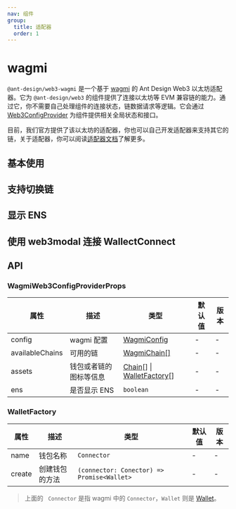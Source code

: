```yaml
---
nav: 组件
group:
  title: 适配器
  order: 1
---
```


# wagmi

`@ant-design/web3-wagmi` 是一个基于 [wagmi](https://wagmi.sh/) 的 Ant Design Web3 以太坊适配器。它为 `@ant-design/web3` 的组件提供了连接以太坊等 EVM 兼容链的能力。通过它，你不需要自己处理组件的连接状态，链数据请求等逻辑。它会通过 [Web3ConfigProvider](../web3-config-provider/index.zh-CN.md) 为组件提供相关全局状态和接口。

目前，我们官方提供了该以太坊的适配器，你也可以自己开发适配器来支持其它的链，关于适配器，你可以阅读[适配器文档](../../../../docs/guide/adapter.zh-CN.md)了解更多。

## 基本使用

<code src="./demos/basic.tsx"></code>

## 支持切换链

<code src="./demos/chains.tsx"></code>

## 显示 ENS

<code src="./demos/name.tsx"></code>

## 使用 web3modal 连接 WallectConnect

<code src="./demos/web3modal.tsx"></code>

## API

### WagmiWeb3ConfigProviderProps

| 属性 | 描述 | 类型 | 默认值 | 版本 |
| --- | --- | --- | --- | --- |
| config | wagmi 配置 | [WagmiConfig](https://wagmi.sh/core/config) | - | - |
| availableChains | 可用的链 | [WagmiChain[]](https://wagmi.sh/core/chains) | - | - |
| assets | 钱包或者链的图标等信息 | [Chain](./types#chain)\[\] \| [WalletFactory](#walletfactory)\[\] | - | - |
| ens | 是否显示 ENS | `boolean` | - | - |

### WalletFactory

| 属性   | 描述           | 类型                                       | 默认值 | 版本 |
| ------ | -------------- | ------------------------------------------ | ------ | ---- |
| name   | 钱包名称       | `Connector`                                | -      | -    |
| create | 创建钱包的方法 | `(connector: Conector) => Promise<Wallet>` | -      | -    |

> 上面的 ` Connector` 是指 wagmi 中的 `Connector`，`Wallet` 则是 [Wallet](./types#wallet)。
